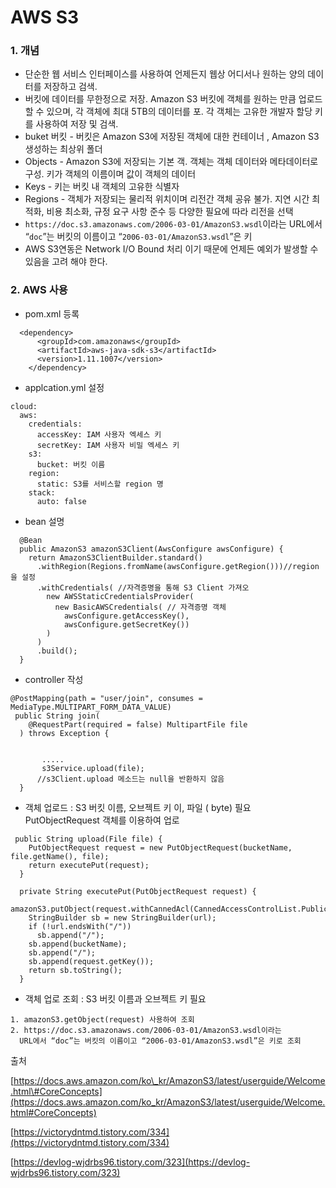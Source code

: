 # AWS S3

### 1. 개념 

* 단순한 웹 서비스 인터페이스를 사용하여 언제든지 웹상 어디서나 원하는 양의 데이터를 저장하고 검색.
* 버킷에 데이터를 무한정으로 저장. Amazon S3 버킷에 객체를 원하는 만큼 업로드할 수 있으며, 각 객체에 최대 5TB의 데이터를 포. 각 객체는 고유한 개발자 할당 키를 사용하여 저장 및 검색. 
* buket 버킷  - 버킷은 Amazon S3에 저장된 객체에 대한 컨테이너 , Amazon S3 생성하는 최상위 폴더 
* Objects - Amazon S3에 저장되는 기본 객. 객체는 객체 데이터와 메타데이터로 구성. 키가 객체의 이름이며  값이 객체의 데이터
* Keys - 키는 버킷 내 객체의 고유한 식별자
* Regions - 객체가 저장되는 물리적 위치이며 리전간 객체 공유 불가. 지연 시간 최적화, 비용 최소화, 규정 요구 사항 준수 등 다양한 필요에 따라 리전을 선택  
*  `https://doc.s3.amazonaws.com/2006-03-01/AmazonS3.wsdl`이라는 URL에서 “`doc`”는 버킷의 이름이고 “`2006-03-01/AmazonS3.wsdl`”은 키
* AWS S3연동은 Network I/O Bound 처리 이기 때문에 언제든 예외가 발생할 수 있음을 고려 해야 한다. 

### 2. AWS 사용

* pom.xml 등록 

```text
  <dependency>
      <groupId>com.amazonaws</groupId>
      <artifactId>aws-java-sdk-s3</artifactId>
      <version>1.11.1007</version>
    </dependency>
```

* applcation.yml 설정 

```text
cloud:
  aws:
    credentials:
      accessKey: IAM 사용자 엑세스 키
      secretKey: IAM 사용자 비밀 엑세스 키
    s3:
      bucket: 버킷 이름
    region:
      static: S3를 서비스할 region 명
    stack:
      auto: false
```

* bean 설명 

```text
  @Bean
  public AmazonS3 amazonS3Client(AwsConfigure awsConfigure) {
    return AmazonS3ClientBuilder.standard()
      .withRegion(Regions.fromName(awsConfigure.getRegion()))//region을 설정
      .withCredentials( //자격증명을 통해 S3 Client 가져오
        new AWSStaticCredentialsProvider(
          new BasicAWSCredentials( // 자격증명 객체
            awsConfigure.getAccessKey(),
            awsConfigure.getSecretKey())
        )
      )
      .build();
  }
```

* controller 작성 

```text
@PostMapping(path = "user/join", consumes = MediaType.MULTIPART_FORM_DATA_VALUE)
 public String join(
    @RequestPart(required = false) MultipartFile file
  ) throws Exception {
	  
	  
	   .....
	   s3Service.upload(file);
	  //s3Client.upload 메소드는 null을 반환하지 않음
  }  
```

* 객체 업로드 : S3 버킷 이름, 오브젝트 키 이, 파일 \( byte\) 필요  PutObjectRequest 객체를 이용하여 업로

```text
 public String upload(File file) {
    PutObjectRequest request = new PutObjectRequest(bucketName, file.getName(), file);
    return executePut(request);
  }
  
  private String executePut(PutObjectRequest request) {
    amazonS3.putObject(request.withCannedAcl(CannedAccessControlList.PublicRead));
    StringBuilder sb = new StringBuilder(url);
    if (!url.endsWith("/"))
      sb.append("/");
    sb.append(bucketName);
    sb.append("/");
    sb.append(request.getKey());
    return sb.toString();
  }
```

* 객체 업로 조회 : S3 버킷 이름과 오브젝트 키 필요 

```text
1. amazonS3.getObject(request) 사용하여 조회 
2. https://doc.s3.amazonaws.com/2006-03-01/AmazonS3.wsdl이라는 
  URL에서 “doc”는 버킷의 이름이고 “2006-03-01/AmazonS3.wsdl”은 키로 조회 
```

출처 

[https://docs.aws.amazon.com/ko\_kr/AmazonS3/latest/userguide/Welcome.html\#CoreConcepts](https://docs.aws.amazon.com/ko_kr/AmazonS3/latest/userguide/Welcome.html#CoreConcepts)

[https://victorydntmd.tistory.com/334](https://victorydntmd.tistory.com/334)

[https://devlog-wjdrbs96.tistory.com/323](https://devlog-wjdrbs96.tistory.com/323)

